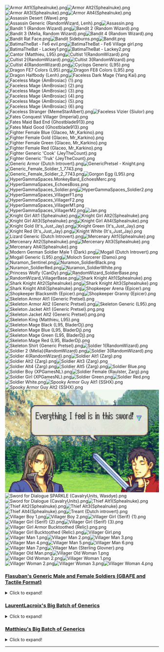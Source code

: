 ![Armor Alt1{Sphealnuke}.png](https://raw.githubusercontent.com/Klokinator/FE-Repo/main/Portrait%20Repository/Generic%20Characters%20(Villagers,%20Goons,%20and%20Loons)/Armor%20Alt1(Sphealnuke).png "Armor Alt1{Sphealnuke}.png")![Armor Alt2{Sphealnuke}.png](https://raw.githubusercontent.com/Klokinator/FE-Repo/main/Portrait%20Repository/Generic%20Characters%20(Villagers,%20Goons,%20and%20Loons)/Armor%20Alt2(Sphealnuke).png "Armor Alt2{Sphealnuke}.png")![Armor Alt3{Sphealnuke}.png](https://raw.githubusercontent.com/Klokinator/FE-Repo/main/Portrait%20Repository/Generic%20Characters%20(Villagers,%20Goons,%20and%20Loons)/Armor%20Alt3(Sphealnuke).png "Armor Alt3{Sphealnuke}.png")![Armor Alt4{Sphealnuke}.png](https://raw.githubusercontent.com/Klokinator/FE-Repo/main/Portrait%20Repository/Generic%20Characters%20(Villagers,%20Goons,%20and%20Loons)/Armor%20Alt4(Sphealnuke).png "Armor Alt4{Sphealnuke}.png")![Assassin Desert {Wave}.png](https://raw.githubusercontent.com/Klokinator/FE-Repo/main/Portrait%20Repository/Generic%20Characters%20(Villagers,%20Goons,%20and%20Loons)/Assassin%20Desert%20(Wave).png "Assassin Desert {Wave}.png")![Assassin Generic {RandomWizard, Lenh}.png](https://raw.githubusercontent.com/Klokinator/FE-Repo/main/Portrait%20Repository/Generic%20Characters%20(Villagers,%20Goons,%20and%20Loons)/Assassin%20Generic%20(RandomWizard,%20Lenh).png "Assassin Generic {RandomWizard, Lenh}.png")![Assassin.png](https://raw.githubusercontent.com/Klokinator/FE-Repo/main/Portrait%20Repository/Generic%20Characters%20(Villagers,%20Goons,%20and%20Loons)/Assassin.png "Assassin.png")![Bandit 1 {Random Wizard}.png](https://raw.githubusercontent.com/Klokinator/FE-Repo/main/Portrait%20Repository/Generic%20Characters%20(Villagers,%20Goons,%20and%20Loons)/Bandit%201%20(Random%20Wizard).png "Bandit 1 {Random Wizard}.png")![Bandit 2 {Random Wizard}.png](https://raw.githubusercontent.com/Klokinator/FE-Repo/main/Portrait%20Repository/Generic%20Characters%20(Villagers,%20Goons,%20and%20Loons)/Bandit%202%20(Random%20Wizard).png "Bandit 2 {Random Wizard}.png")![Bandit 3 {Melia, Random Wizard}.png](https://raw.githubusercontent.com/Klokinator/FE-Repo/main/Portrait%20Repository/Generic%20Characters%20(Villagers,%20Goons,%20and%20Loons)/Bandit%203%20(Melia,%20Random%20Wizard).png "Bandit 3 {Melia, Random Wizard}.png")![Bandit 4 {Random Wizard}.png](https://raw.githubusercontent.com/Klokinator/FE-Repo/main/Portrait%20Repository/Generic%20Characters%20(Villagers,%20Goons,%20and%20Loons)/Bandit%204%20(Random%20Wizard).png "Bandit 4 {Random Wizard}.png")![Bandit Rat Face.png](https://raw.githubusercontent.com/Klokinator/FE-Repo/main/Portrait%20Repository/Generic%20Characters%20(Villagers,%20Goons,%20and%20Loons)/Bandit%20Rat%20Face.png "Bandit Rat Face.png")![Bandit Sideburns.png](https://raw.githubusercontent.com/Klokinator/FE-Repo/main/Portrait%20Repository/Generic%20Characters%20(Villagers,%20Goons,%20and%20Loons)/Bandit%20Sideburns.png "Bandit Sideburns.png")![Bandit.png](https://raw.githubusercontent.com/Klokinator/FE-Repo/main/Portrait%20Repository/Generic%20Characters%20(Villagers,%20Goons,%20and%20Loons)/Bandit.png "Bandit.png")![BatimaTheBat - Fe6 evil.png](https://raw.githubusercontent.com/Klokinator/FE-Repo/main/Portrait%20Repository/Generic%20Characters%20(Villagers,%20Goons,%20and%20Loons)/BatimaTheBat%20-%20Fe6%20evil.png "BatimaTheBat - Fe6 evil.png")![BatimaTheBat - Fe6 Village girl.png](https://raw.githubusercontent.com/Klokinator/FE-Repo/main/Portrait%20Repository/Generic%20Characters%20(Villagers,%20Goons,%20and%20Loons)/BatimaTheBat%20-%20Fe6%20Village%20girl.png "BatimaTheBat - Fe6 Village girl.png")![BatimaTheBat - Lackey1.png](https://raw.githubusercontent.com/Klokinator/FE-Repo/main/Portrait%20Repository/Generic%20Characters%20(Villagers,%20Goons,%20and%20Loons)/BatimaTheBat%20-%20Lackey1.png "BatimaTheBat - Lackey1.png")![BatimaTheBat - Lackey2.png](https://raw.githubusercontent.com/Klokinator/FE-Repo/main/Portrait%20Repository/Generic%20Characters%20(Villagers,%20Goons,%20and%20Loons)/BatimaTheBat%20-%20Lackey2.png "BatimaTheBat - Lackey2.png")![Cantor {Matthieu, L95}.png](https://raw.githubusercontent.com/Klokinator/FE-Repo/main/Portrait%20Repository/Generic%20Characters%20(Villagers,%20Goons,%20and%20Loons)/Cantor%20%7BMatthieu,%20L95%7D.png "Cantor {Matthieu, L95}.png")![Cultist 1{RandomWizard}.png](https://raw.githubusercontent.com/Klokinator/FE-Repo/main/Portrait%20Repository/Generic%20Characters%20(Villagers,%20Goons,%20and%20Loons)/Cultist%201(RandomWizard).png "Cultist 1{RandomWizard}.png")![Cultist 2{RandomWizard}.png](https://raw.githubusercontent.com/Klokinator/FE-Repo/main/Portrait%20Repository/Generic%20Characters%20(Villagers,%20Goons,%20and%20Loons)/Cultist%202(RandomWizard).png "Cultist 2{RandomWizard}.png")![Cultist 3{RandomWizard}.png](https://raw.githubusercontent.com/Klokinator/FE-Repo/main/Portrait%20Repository/Generic%20Characters%20(Villagers,%20Goons,%20and%20Loons)/Cultist%203(RandomWizard).png "Cultist 3{RandomWizard}.png")![Cultist 4{RandomWizard}.png](https://raw.githubusercontent.com/Klokinator/FE-Repo/main/Portrait%20Repository/Generic%20Characters%20(Villagers,%20Goons,%20and%20Loons)/Cultist%204(RandomWizard).png "Cultist 4{RandomWizard}.png")![Cyclops Generic {L95}.png](https://raw.githubusercontent.com/Klokinator/FE-Repo/main/Portrait%20Repository/Generic%20Characters%20(Villagers,%20Goons,%20and%20Loons)/Cyclops%20Generic%20(L95).png "Cyclops Generic {L95}.png")![Dragon FE7 Colors {L95}.png](https://raw.githubusercontent.com/Klokinator/FE-Repo/main/Portrait%20Repository/Generic%20Characters%20(Villagers,%20Goons,%20and%20Loons)/Dragon%20FE7%20Colors%20(L95).png "Dragon FE7 Colors {L95}.png")![Dragon FE8 Colors {L95}.png](https://raw.githubusercontent.com/Klokinator/FE-Repo/main/Portrait%20Repository/Generic%20Characters%20(Villagers,%20Goons,%20and%20Loons)/Dragon%20FE8%20Colors%20(L95).png "Dragon FE8 Colors {L95}.png")![Dragon Halfbody {Lenh}.png](https://raw.githubusercontent.com/Klokinator/FE-Repo/main/Portrait%20Repository/Generic%20Characters%20(Villagers,%20Goons,%20and%20Loons)/Dragon%20Halfbody%20(Lenh).png "Dragon Halfbody {Lenh}.png")![Faceless Dark Mage {Yang Kai}.png](https://raw.githubusercontent.com/Klokinator/FE-Repo/main/Portrait%20Repository/Generic%20Characters%20(Villagers,%20Goons,%20and%20Loons)/Faceless%20Dark%20Mage%20(Yang%20Kai).png "Faceless Dark Mage {Yang Kai}.png")![Faceless Mage {AmBrosiac} {1}.png](https://raw.githubusercontent.com/Klokinator/FE-Repo/main/Portrait%20Repository/Generic%20Characters%20(Villagers,%20Goons,%20and%20Loons)/Faceless%20Mage%20(AmBrosiac)%20(1).png "Faceless Mage {AmBrosiac} {1}.png")![Faceless Mage {AmBrosiac} {2}.png](https://raw.githubusercontent.com/Klokinator/FE-Repo/main/Portrait%20Repository/Generic%20Characters%20(Villagers,%20Goons,%20and%20Loons)/Faceless%20Mage%20(AmBrosiac)%20(2).png "Faceless Mage {AmBrosiac} {2}.png")![Faceless Mage {AmBrosiac} {3}.png](https://raw.githubusercontent.com/Klokinator/FE-Repo/main/Portrait%20Repository/Generic%20Characters%20(Villagers,%20Goons,%20and%20Loons)/Faceless%20Mage%20(AmBrosiac)%20(3).png "Faceless Mage {AmBrosiac} {3}.png")![Faceless Mage {AmBrosiac} {4}.png](https://raw.githubusercontent.com/Klokinator/FE-Repo/main/Portrait%20Repository/Generic%20Characters%20(Villagers,%20Goons,%20and%20Loons)/Faceless%20Mage%20(AmBrosiac)%20(4).png "Faceless Mage {AmBrosiac} {4}.png")![Faceless Mage {AmBrosiac} {5}.png](https://raw.githubusercontent.com/Klokinator/FE-Repo/main/Portrait%20Repository/Generic%20Characters%20(Villagers,%20Goons,%20and%20Loons)/Faceless%20Mage%20(AmBrosiac)%20(5).png "Faceless Mage {AmBrosiac} {5}.png")![Faceless Mage {AmBrosiac} {6}.png](https://raw.githubusercontent.com/Klokinator/FE-Repo/main/Portrait%20Repository/Generic%20Characters%20(Villagers,%20Goons,%20and%20Loons)/Faceless%20Mage%20(AmBrosiac)%20(6).png "Faceless Mage {AmBrosiac} {6}.png")![Faceless Stranger {MemeStarAlbert}.png](https://raw.githubusercontent.com/Klokinator/FE-Repo/main/Portrait%20Repository/Generic%20Characters%20(Villagers,%20Goons,%20and%20Loons)/Faceless%20Stranger%20(MemeStarAlbert).png "Faceless Stranger {MemeStarAlbert}.png")![Faceless Vizier {Siulor}.png](https://raw.githubusercontent.com/Klokinator/FE-Repo/main/Portrait%20Repository/Generic%20Characters%20(Villagers,%20Goons,%20and%20Loons)/Faceless%20Vizier%20(Siulor).png "Faceless Vizier {Siulor}.png")![Fates Conquest Villager {Imperial}.png](https://raw.githubusercontent.com/Klokinator/FE-Repo/main/Portrait%20Repository/Generic%20Characters%20(Villagers,%20Goons,%20and%20Loons)/Fates%20Conquest%20Villager%20(Imperial).png "Fates Conquest Villager {Imperial}.png")![Fates Maid Bad End {Ghostblade913}.png](https://raw.githubusercontent.com/Klokinator/FE-Repo/main/Portrait%20Repository/Generic%20Characters%20(Villagers,%20Goons,%20and%20Loons)/Fates%20Maid%20Bad%20End%20%7BGhostblade913%7D.png "Fates Maid Bad End {Ghostblade913}.png")![Fates Maid Good {Ghostblade913}.png](https://raw.githubusercontent.com/Klokinator/FE-Repo/main/Portrait%20Repository/Generic%20Characters%20(Villagers,%20Goons,%20and%20Loons)/Fates%20Maid%20Good%20%7BGhostblade913%7D.png "Fates Maid Good {Ghostblade913}.png")![Fighter Female Blue {Glaceo, Mr_Karkino}.png](https://raw.githubusercontent.com/Klokinator/FE-Repo/main/Portrait%20Repository/Generic%20Characters%20(Villagers,%20Goons,%20and%20Loons)/Fighter%20Female%20Blue%20%7BGlaceo,%20Mr_Karkino%7D.png "Fighter Female Blue {Glaceo, Mr_Karkino}.png")![Fighter Female Gold {Glaceo, Mr_Karkino}.png](https://raw.githubusercontent.com/Klokinator/FE-Repo/main/Portrait%20Repository/Generic%20Characters%20(Villagers,%20Goons,%20and%20Loons)/Fighter%20Female%20Gold%20%7BGlaceo,%20Mr_Karkino%7D.png "Fighter Female Gold {Glaceo, Mr_Karkino}.png")![Fighter Female Green {Glaceo, Mr_Karkino}.png](https://raw.githubusercontent.com/Klokinator/FE-Repo/main/Portrait%20Repository/Generic%20Characters%20(Villagers,%20Goons,%20and%20Loons)/Fighter%20Female%20Green%20%7BGlaceo,%20Mr_Karkino%7D.png "Fighter Female Green {Glaceo, Mr_Karkino}.png")![Fighter Female Red {Glaceo, Mr_Karkino}.png](https://raw.githubusercontent.com/Klokinator/FE-Repo/main/Portrait%20Repository/Generic%20Characters%20(Villagers,%20Goons,%20and%20Loons)/Fighter%20Female%20Red%20%7BGlaceo,%20Mr_Karkino%7D.png "Fighter Female Red {Glaceo, Mr_Karkino}.png")![Fighter Generic 'Cook' {JeyTheCount}.png](https://raw.githubusercontent.com/Klokinator/FE-Repo/main/Portrait%20Repository/Generic%20Characters%20(Villagers,%20Goons,%20and%20Loons)/Fighter%20Generic%20'Cook'%20(JeyTheCount).png "Fighter Generic 'Cook' {JeyTheCount}.png")![Fighter Generic 'Truk' {JeyTheCount}.png](https://raw.githubusercontent.com/Klokinator/FE-Repo/main/Portrait%20Repository/Generic%20Characters%20(Villagers,%20Goons,%20and%20Loons)/Fighter%20Generic%20'Truk'%20(JeyTheCount).png "Fighter Generic 'Truk' {JeyTheCount}.png")![Generic Armor {Dutch Introvert}.png](https://raw.githubusercontent.com/Klokinator/FE-Repo/main/Portrait%20Repository/Generic%20Characters%20(Villagers,%20Goons,%20and%20Loons)/Generic%20Armor%20(Dutch%20Introvert).png "Generic Armor {Dutch Introvert}.png")![GenericPretsel - Knight.png](https://raw.githubusercontent.com/Klokinator/FE-Repo/main/Portrait%20Repository/Generic%20Characters%20(Villagers,%20Goons,%20and%20Loons)/GenericPretsel%20-%20Knight.png "GenericPretsel - Knight.png")![Generic_Female_Soldier_1_7743.png](https://raw.githubusercontent.com/Klokinator/FE-Repo/main/Portrait%20Repository/Generic%20Characters%20(Villagers,%20Goons,%20and%20Loons)/Generic_Female_Soldier_1_7743.png "Generic_Female_Soldier_1_7743.png")![Generic_Female_Soldier_2_7743.png](https://raw.githubusercontent.com/Klokinator/FE-Repo/main/Portrait%20Repository/Generic%20Characters%20(Villagers,%20Goons,%20and%20Loons)/Generic_Female_Soldier_2_7743.png "Generic_Female_Soldier_2_7743.png")![Gorgon Egg {L95}.png](https://raw.githubusercontent.com/Klokinator/FE-Repo/main/Portrait%20Repository/Generic%20Characters%20(Villagers,%20Goons,%20and%20Loons)/Gorgon%20Egg%20(L95).png "Gorgon Egg {L95}.png")![HyperGammaSpaces.MonkeyBard_EchoesMerc.png](https://raw.githubusercontent.com/Klokinator/FE-Repo/main/Portrait%20Repository/Generic%20Characters%20(Villagers,%20Goons,%20and%20Loons)/HyperGammaSpaces.MonkeyBard_EchoesMerc.png "HyperGammaSpaces.MonkeyBard_EchoesMerc.png")![HyperGammaSpaces_EchoesBoss.png](https://raw.githubusercontent.com/Klokinator/FE-Repo/main/Portrait%20Repository/Generic%20Characters%20(Villagers,%20Goons,%20and%20Loons)/HyperGammaSpaces_EchoesBoss.png "HyperGammaSpaces_EchoesBoss.png")![HyperGammaSpaces_Soldier.png](https://raw.githubusercontent.com/Klokinator/FE-Repo/main/Portrait%20Repository/Generic%20Characters%20(Villagers,%20Goons,%20and%20Loons)/HyperGammaSpaces_Soldier.png "HyperGammaSpaces_Soldier.png")![HyperGammaSpaces_Soldier2.png](https://raw.githubusercontent.com/Klokinator/FE-Repo/main/Portrait%20Repository/Generic%20Characters%20(Villagers,%20Goons,%20and%20Loons)/HyperGammaSpaces_Soldier2.png "HyperGammaSpaces_Soldier2.png")![HyperGammaSpaces_VillagerF1.png](https://raw.githubusercontent.com/Klokinator/FE-Repo/main/Portrait%20Repository/Generic%20Characters%20(Villagers,%20Goons,%20and%20Loons)/HyperGammaSpaces_VillagerF1.png "HyperGammaSpaces_VillagerF1.png")![HyperGammaSpaces_VillagerF2.png](https://raw.githubusercontent.com/Klokinator/FE-Repo/main/Portrait%20Repository/Generic%20Characters%20(Villagers,%20Goons,%20and%20Loons)/HyperGammaSpaces_VillagerF2.png "HyperGammaSpaces_VillagerF2.png")![HyperGammaSpaces_VillagerM1.png](https://raw.githubusercontent.com/Klokinator/FE-Repo/main/Portrait%20Repository/Generic%20Characters%20(Villagers,%20Goons,%20and%20Loons)/HyperGammaSpaces_VillagerM1.png "HyperGammaSpaces_VillagerM1.png")![HyperGammaSpaces_VillagerM2.png](https://raw.githubusercontent.com/Klokinator/FE-Repo/main/Portrait%20Repository/Generic%20Characters%20(Villagers,%20Goons,%20and%20Loons)/HyperGammaSpaces_VillagerM2.png "HyperGammaSpaces_VillagerM2.png")![Jan.png](https://raw.githubusercontent.com/Klokinator/FE-Repo/main/Portrait%20Repository/Generic%20Characters%20(Villagers,%20Goons,%20and%20Loons)/Jan.png "Jan.png")![Knight Girl Alt1 {Sphealnuke}.png](https://raw.githubusercontent.com/Klokinator/FE-Repo/main/Portrait%20Repository/Generic%20Characters%20(Villagers,%20Goons,%20and%20Loons)/Knight%20Girl%20Alt1%20(Sphealnuke).png "Knight Girl Alt1 {Sphealnuke}.png")![Knight Girl Alt2{Sphealnuke}.png](https://raw.githubusercontent.com/Klokinator/FE-Repo/main/Portrait%20Repository/Generic%20Characters%20(Villagers,%20Goons,%20and%20Loons)/Knight%20Girl%20Alt2(Sphealnuke).png "Knight Girl Alt2{Sphealnuke}.png")![Knight Girl Alt3{Sphealnuke}.png](https://raw.githubusercontent.com/Klokinator/FE-Repo/main/Portrait%20Repository/Generic%20Characters%20(Villagers,%20Goons,%20and%20Loons)/Knight%20Girl%20Alt3(Sphealnuke).png "Knight Girl Alt3{Sphealnuke}.png")![Knight Girl Alt4{Sphealnuke}.png](https://raw.githubusercontent.com/Klokinator/FE-Repo/main/Portrait%20Repository/Generic%20Characters%20(Villagers,%20Goons,%20and%20Loons)/Knight%20Girl%20Alt4(Sphealnuke).png "Knight Girl Alt4{Sphealnuke}.png")![Knight Gold {It's_Just_Jay}.png](https://raw.githubusercontent.com/Klokinator/FE-Repo/main/Portrait%20Repository/Generic%20Characters%20(Villagers,%20Goons,%20and%20Loons)/Knight%20Gold%20(It's_Just_Jay).png "Knight Gold {It's_Just_Jay}.png")![Knight Green {It's_Just_Jay}.png](https://raw.githubusercontent.com/Klokinator/FE-Repo/main/Portrait%20Repository/Generic%20Characters%20(Villagers,%20Goons,%20and%20Loons)/Knight%20Green%20(It's_Just_Jay).png "Knight Green {It's_Just_Jay}.png")![Knight Red {It's_Just_Jay}.png](https://raw.githubusercontent.com/Klokinator/FE-Repo/main/Portrait%20Repository/Generic%20Characters%20(Villagers,%20Goons,%20and%20Loons)/Knight%20Red%20(It's_Just_Jay).png "Knight Red {It's_Just_Jay}.png")![Knight White {It's_Just_Jay}.png](https://raw.githubusercontent.com/Klokinator/FE-Repo/main/Portrait%20Repository/Generic%20Characters%20(Villagers,%20Goons,%20and%20Loons)/Knight%20White%20(It's_Just_Jay).png "Knight White {It's_Just_Jay}.png")![Lizard Generic {Dutch Introvert}.png](https://raw.githubusercontent.com/Klokinator/FE-Repo/main/Portrait%20Repository/Generic%20Characters%20(Villagers,%20Goons,%20and%20Loons)/Lizard%20Generic%20%7BDutch%20Introvert%7D.png "Lizard Generic {Dutch Introvert}.png")![Mercenary Alt1{Sphealnuke}.png](https://raw.githubusercontent.com/Klokinator/FE-Repo/main/Portrait%20Repository/Generic%20Characters%20(Villagers,%20Goons,%20and%20Loons)/Mercenary%20Alt1(Sphealnuke).png "Mercenary Alt1{Sphealnuke}.png")![Mercenary Alt2{Sphealnuke}.png](https://raw.githubusercontent.com/Klokinator/FE-Repo/main/Portrait%20Repository/Generic%20Characters%20(Villagers,%20Goons,%20and%20Loons)/Mercenary%20Alt2(Sphealnuke).png "Mercenary Alt2{Sphealnuke}.png")![Mercenary Alt3{Sphealnuke}.png](https://raw.githubusercontent.com/Klokinator/FE-Repo/main/Portrait%20Repository/Generic%20Characters%20(Villagers,%20Goons,%20and%20Loons)/Mercenary%20Alt3(Sphealnuke).png "Mercenary Alt3{Sphealnuke}.png")![Mercenary Alt4{Sphealnuke}.png](https://raw.githubusercontent.com/Klokinator/FE-Repo/main/Portrait%20Repository/Generic%20Characters%20(Villagers,%20Goons,%20and%20Loons)/Mercenary%20Alt4(Sphealnuke).png "Mercenary Alt4{Sphealnuke}.png")![Modern German Soldier Male 1 {Dark}.png](https://raw.githubusercontent.com/Klokinator/FE-Repo/main/Portrait%20Repository/Generic%20Characters%20(Villagers,%20Goons,%20and%20Loons)/Modern%20German%20Soldier%20Male%201%20%7BDark%7D.png "Modern German Soldier Male 1 {Dark}.png")![Mogall {Dutch Introvert}.png](https://raw.githubusercontent.com/Klokinator/FE-Repo/main/Portrait%20Repository/Generic%20Characters%20(Villagers,%20Goons,%20and%20Loons)/Mogall%20(Dutch%20Introvert).png "Mogall {Dutch Introvert}.png")![Mogall Generic {L95}.png](https://raw.githubusercontent.com/Klokinator/FE-Repo/main/Portrait%20Repository/Generic%20Characters%20(Villagers,%20Goons,%20and%20Loons)/Mogall%20Generic%20(L95).png "Mogall Generic {L95}.png")![Moloch Sorcerer {Damo}.png](https://raw.githubusercontent.com/Klokinator/FE-Repo/main/Portrait%20Repository/Generic%20Characters%20(Villagers,%20Goons,%20and%20Loons)/Moloch%20Sorcerer%20(Damo).png "Moloch Sorcerer {Damo}.png")![Nuramon_Sentinel.png](https://raw.githubusercontent.com/Klokinator/FE-Repo/main/Portrait%20Repository/Generic%20Characters%20(Villagers,%20Goons,%20and%20Loons)/Nuramon_Sentinel.png "Nuramon_Sentinel.png")![Nuramon_SoldierBlack.png](https://raw.githubusercontent.com/Klokinator/FE-Repo/main/Portrait%20Repository/Generic%20Characters%20(Villagers,%20Goons,%20and%20Loons)/Nuramon_SoldierBlack.png "Nuramon_SoldierBlack.png")![Nuramon_SoldierRed.png](https://raw.githubusercontent.com/Klokinator/FE-Repo/main/Portrait%20Repository/Generic%20Characters%20(Villagers,%20Goons,%20and%20Loons)/Nuramon_SoldierRed.png "Nuramon_SoldierRed.png")![Nuramon_SoldierWhite.png](https://raw.githubusercontent.com/Klokinator/FE-Repo/main/Portrait%20Repository/Generic%20Characters%20(Villagers,%20Goons,%20and%20Loons)/Nuramon_SoldierWhite.png "Nuramon_SoldierWhite.png")![Princess Wolfy {CanDy}.png](https://raw.githubusercontent.com/Klokinator/FE-Repo/main/Portrait%20Repository/Generic%20Characters%20(Villagers,%20Goons,%20and%20Loons)/Princess%20Wolfy%20(CanDy).png "Princess Wolfy {CanDy}.png")![RandomWizard_SoldierBase.png](https://raw.githubusercontent.com/Klokinator/FE-Repo/main/Portrait%20Repository/Generic%20Characters%20(Villagers,%20Goons,%20and%20Loons)/RandomWizard_SoldierBase.png "RandomWizard_SoldierBase.png")![RandomWizard_VillagerBase.png](https://raw.githubusercontent.com/Klokinator/FE-Repo/main/Portrait%20Repository/Generic%20Characters%20(Villagers,%20Goons,%20and%20Loons)/RandomWizard_VillagerBase.png "RandomWizard_VillagerBase.png")![Shark Knight Alt1{Sphealnuke}.png](https://raw.githubusercontent.com/Klokinator/FE-Repo/main/Portrait%20Repository/Generic%20Characters%20(Villagers,%20Goons,%20and%20Loons)/Shark%20Knight%20Alt1(Sphealnuke).png "Shark Knight Alt1{Sphealnuke}.png")![Shark Knight Alt2{Sphealnuke}.png](https://raw.githubusercontent.com/Klokinator/FE-Repo/main/Portrait%20Repository/Generic%20Characters%20(Villagers,%20Goons,%20and%20Loons)/Shark%20Knight%20Alt2(Sphealnuke).png "Shark Knight Alt2{Sphealnuke}.png")![Shark Knight Alt3{Sphealnuke}.png](https://raw.githubusercontent.com/Klokinator/FE-Repo/main/Portrait%20Repository/Generic%20Characters%20(Villagers,%20Goons,%20and%20Loons)/Shark%20Knight%20Alt3(Sphealnuke).png "Shark Knight Alt3{Sphealnuke}.png")![Shark Knight Alt4{Sphealnuke}.png](https://raw.githubusercontent.com/Klokinator/FE-Repo/main/Portrait%20Repository/Generic%20Characters%20(Villagers,%20Goons,%20and%20Loons)/Shark%20Knight%20Alt4(Sphealnuke).png "Shark Knight Alt4{Sphealnuke}.png")![Shopkeeper Arena {Epicer}.png](https://raw.githubusercontent.com/Klokinator/FE-Repo/main/Portrait%20Repository/Generic%20Characters%20(Villagers,%20Goons,%20and%20Loons)/Shopkeeper%20Arena%20%7BEpicer%7D.png "Shopkeeper Arena {Epicer}.png")![Shopkeeper Blacksmith {Epicer}.png](https://raw.githubusercontent.com/Klokinator/FE-Repo/main/Portrait%20Repository/Generic%20Characters%20(Villagers,%20Goons,%20and%20Loons)/Shopkeeper%20Blacksmith%20%7BEpicer%7D.png "Shopkeeper Blacksmith {Epicer}.png")![Shopkeeper Granny {Epicer}.png](https://raw.githubusercontent.com/Klokinator/FE-Repo/main/Portrait%20Repository/Generic%20Characters%20(Villagers,%20Goons,%20and%20Loons)/Shopkeeper%20Granny%20%7BEpicer%7D.png "Shopkeeper Granny {Epicer}.png")![Skeleton Armor Alt1 {Generic Pretsel}.png](https://raw.githubusercontent.com/Klokinator/FE-Repo/main/Portrait%20Repository/Generic%20Characters%20(Villagers,%20Goons,%20and%20Loons)/Skeleton%20Armor%20Alt1%20(Generic%20Pretsel).png "Skeleton Armor Alt1 {Generic Pretsel}.png")![Skeleton Armor Alt2 {Generic Pretsel}.png](https://raw.githubusercontent.com/Klokinator/FE-Repo/main/Portrait%20Repository/Generic%20Characters%20(Villagers,%20Goons,%20and%20Loons)/Skeleton%20Armor%20Alt2%20(Generic%20Pretsel).png "Skeleton Armor Alt2 {Generic Pretsel}.png")![Skeleton Generic {L95}.png](https://raw.githubusercontent.com/Klokinator/FE-Repo/main/Portrait%20Repository/Generic%20Characters%20(Villagers,%20Goons,%20and%20Loons)/Skeleton%20Generic%20(L95).png "Skeleton Generic {L95}.png")![Skeleton Jacket Alt1 {Generic Pretsel}.png.png](https://raw.githubusercontent.com/Klokinator/FE-Repo/main/Portrait%20Repository/Generic%20Characters%20(Villagers,%20Goons,%20and%20Loons)/Skeleton%20Jacket%20Alt1%20(Generic%20Pretsel).png.png "Skeleton Jacket Alt1 {Generic Pretsel}.png.png")![Skeleton Jacket Alt2 {Generic Pretsel}.png.png](https://raw.githubusercontent.com/Klokinator/FE-Repo/main/Portrait%20Repository/Generic%20Characters%20(Villagers,%20Goons,%20and%20Loons)/Skeleton%20Jacket%20Alt2%20(Generic%20Pretsel).png.png "Skeleton Jacket Alt2 {Generic Pretsel}.png.png")![Skeleton King {Matthieu, L95}.png](https://raw.githubusercontent.com/Klokinator/FE-Repo/main/Portrait%20Repository/Generic%20Characters%20(Villagers,%20Goons,%20and%20Loons)/Skeleton%20King%20%7BMatthieu,%20L95%7D.png "Skeleton King {Matthieu, L95}.png")![Skeleton Mage Black {L95, BladerDj}.png](https://raw.githubusercontent.com/Klokinator/FE-Repo/main/Portrait%20Repository/Generic%20Characters%20(Villagers,%20Goons,%20and%20Loons)/Skeleton%20Mage%20Black%20(L95,%20BladerDj).png "Skeleton Mage Black {L95, BladerDj}.png")![Skeleton Mage Blue {L95, BladerDj}.png](https://raw.githubusercontent.com/Klokinator/FE-Repo/main/Portrait%20Repository/Generic%20Characters%20(Villagers,%20Goons,%20and%20Loons)/Skeleton%20Mage%20Blue%20(L95,%20BladerDj).png "Skeleton Mage Blue {L95, BladerDj}.png")![Skeleton Mage Green {L95, BladerDj}.png](https://raw.githubusercontent.com/Klokinator/FE-Repo/main/Portrait%20Repository/Generic%20Characters%20(Villagers,%20Goons,%20and%20Loons)/Skeleton%20Mage%20Green%20(L95,%20BladerDj).png "Skeleton Mage Green {L95, BladerDj}.png")![Skeleton Mage Red {L95, BladerDj}.png](https://raw.githubusercontent.com/Klokinator/FE-Repo/main/Portrait%20Repository/Generic%20Characters%20(Villagers,%20Goons,%20and%20Loons)/Skeleton%20Mage%20Red%20(L95,%20BladerDj).png "Skeleton Mage Red {L95, BladerDj}.png")![Skeleton Shirt {Generic Pretsel}.png](https://raw.githubusercontent.com/Klokinator/FE-Repo/main/Portrait%20Repository/Generic%20Characters%20(Villagers,%20Goons,%20and%20Loons)/Skeleton%20Shirt%20(Generic%20Pretsel).png "Skeleton Shirt {Generic Pretsel}.png")![Soldier 1{RandomWizard}.png](https://raw.githubusercontent.com/Klokinator/FE-Repo/main/Portrait%20Repository/Generic%20Characters%20(Villagers,%20Goons,%20and%20Loons)/Soldier%201(RandomWizard).png "Soldier 1{RandomWizard}.png")![Soldier 2 {Melia}{RandomWizard}.png](https://raw.githubusercontent.com/Klokinator/FE-Repo/main/Portrait%20Repository/Generic%20Characters%20(Villagers,%20Goons,%20and%20Loons)/Soldier%202%20(Melia)(RandomWizard).png "Soldier 2 {Melia}{RandomWizard}.png")![Soldier 3{RandomWizard}.png](https://raw.githubusercontent.com/Klokinator/FE-Repo/main/Portrait%20Repository/Generic%20Characters%20(Villagers,%20Goons,%20and%20Loons)/Soldier%203(RandomWizard).png "Soldier 3{RandomWizard}.png")![Soldier 4{RandomWizard}.png](https://raw.githubusercontent.com/Klokinator/FE-Repo/main/Portrait%20Repository/Generic%20Characters%20(Villagers,%20Goons,%20and%20Loons)/Soldier%204(RandomWizard).png "Soldier 4{RandomWizard}.png")![Soldier Alt1 {Zarg}.png](https://raw.githubusercontent.com/Klokinator/FE-Repo/main/Portrait%20Repository/Generic%20Characters%20(Villagers,%20Goons,%20and%20Loons)/Soldier%20Alt1%20(Zarg).png "Soldier Alt1 {Zarg}.png")![Soldier Alt2 {Zarg}.png](https://raw.githubusercontent.com/Klokinator/FE-Repo/main/Portrait%20Repository/Generic%20Characters%20(Villagers,%20Goons,%20and%20Loons)/Soldier%20Alt2%20(Zarg).png "Soldier Alt2 {Zarg}.png")![Soldier Alt3 {Zarg}.png](https://raw.githubusercontent.com/Klokinator/FE-Repo/main/Portrait%20Repository/Generic%20Characters%20(Villagers,%20Goons,%20and%20Loons)/Soldier%20Alt3%20(Zarg).png "Soldier Alt3 {Zarg}.png")![Soldier Alt4 {Zarg}.png](https://raw.githubusercontent.com/Klokinator/FE-Repo/main/Portrait%20Repository/Generic%20Characters%20(Villagers,%20Goons,%20and%20Loons)/Soldier%20Alt4%20(Zarg).png "Soldier Alt4 {Zarg}.png")![Soldier Alt5 {Zarg}.png](https://raw.githubusercontent.com/Klokinator/FE-Repo/main/Portrait%20Repository/Generic%20Characters%20(Villagers,%20Goons,%20and%20Loons)/Soldier%20Alt5%20(Zarg).png "Soldier Alt5 {Zarg}.png")![Soldier Blue.png](https://raw.githubusercontent.com/Klokinator/FE-Repo/main/Portrait%20Repository/Generic%20Characters%20(Villagers,%20Goons,%20and%20Loons)/Soldier%20Blue.png "Soldier Blue.png")![Soldier Boy {XPGamesNL}.png](https://raw.githubusercontent.com/Klokinator/FE-Repo/main/Portrait%20Repository/Generic%20Characters%20(Villagers,%20Goons,%20and%20Loons)/Soldier%20Boy%20%7BXPGamesNL%7D.png "Soldier Boy {XPGamesNL}.png")![Soldier Female {Raulster, Zarg}.png](https://raw.githubusercontent.com/Klokinator/FE-Repo/main/Portrait%20Repository/Generic%20Characters%20(Villagers,%20Goons,%20and%20Loons)/Soldier%20Female%20(Raulster,%20Zarg).png "Soldier Female {Raulster, Zarg}.png")![Soldier Girl {XPGamesNL}.png](https://raw.githubusercontent.com/Klokinator/FE-Repo/main/Portrait%20Repository/Generic%20Characters%20(Villagers,%20Goons,%20and%20Loons)/Soldier%20Girl%20%7BXPGamesNL%7D.png "Soldier Girl {XPGamesNL}.png")![Soldier Green.png](https://raw.githubusercontent.com/Klokinator/FE-Repo/main/Portrait%20Repository/Generic%20Characters%20(Villagers,%20Goons,%20and%20Loons)/Soldier%20Green.png "Soldier Green.png")![Soldier Red.png](https://raw.githubusercontent.com/Klokinator/FE-Repo/main/Portrait%20Repository/Generic%20Characters%20(Villagers,%20Goons,%20and%20Loons)/Soldier%20Red.png "Soldier Red.png")![Soldier White.png](https://raw.githubusercontent.com/Klokinator/FE-Repo/main/Portrait%20Repository/Generic%20Characters%20(Villagers,%20Goons,%20and%20Loons)/Soldier%20White.png "Soldier White.png")![Spooky Armor Guy Alt1 {SSHX}.png](https://raw.githubusercontent.com/Klokinator/FE-Repo/main/Portrait%20Repository/Generic%20Characters%20(Villagers,%20Goons,%20and%20Loons)/Spooky%20Armor%20Guy%20Alt1%20(SSHX).png "Spooky Armor Guy Alt1 {SSHX}.png")![Spooky Armor Guy Alt2 {SSHX}.png](https://raw.githubusercontent.com/Klokinator/FE-Repo/main/Portrait%20Repository/Generic%20Characters%20(Villagers,%20Goons,%20and%20Loons)/Spooky%20Armor%20Guy%20Alt2%20(SSHX).png "Spooky Armor Guy Alt2 {SSHX}.png")![Sword for Dialogue Example {CavalryUnits}.png](https://raw.githubusercontent.com/Klokinator/FE-Repo/main/Portrait%20Repository/Generic%20Characters%20(Villagers,%20Goons,%20and%20Loons)/Sword%20for%20Dialogue%20Example%20%7BCavalryUnits%7D.png "Sword for Dialogue Example {CavalryUnits}.png")![Sword for Dialogue SPARKLE {CavalryUnits, Wasdye}.png](https://raw.githubusercontent.com/Klokinator/FE-Repo/main/Portrait%20Repository/Generic%20Characters%20(Villagers,%20Goons,%20and%20Loons)/Sword%20for%20Dialogue%20SPARKLE%20%7BCavalryUnits,%20Wasdye%7D.png "Sword for Dialogue SPARKLE {CavalryUnits, Wasdye}.png")![Sword for Dialogue {CavalryUnits}.png](https://raw.githubusercontent.com/Klokinator/FE-Repo/main/Portrait%20Repository/Generic%20Characters%20(Villagers,%20Goons,%20and%20Loons)/Sword%20for%20Dialogue%20%7BCavalryUnits%7D.png "Sword for Dialogue {CavalryUnits}.png")![Thief Alt1{Sphealnuke}.png](https://raw.githubusercontent.com/Klokinator/FE-Repo/main/Portrait%20Repository/Generic%20Characters%20(Villagers,%20Goons,%20and%20Loons)/Thief%20Alt1(Sphealnuke).png "Thief Alt1{Sphealnuke}.png")![Thief Alt2{Sphealnuke}.png](https://raw.githubusercontent.com/Klokinator/FE-Repo/main/Portrait%20Repository/Generic%20Characters%20(Villagers,%20Goons,%20and%20Loons)/Thief%20Alt2(Sphealnuke).png "Thief Alt2{Sphealnuke}.png")![Thief Alt3{Sphealnuke}.png](https://raw.githubusercontent.com/Klokinator/FE-Repo/main/Portrait%20Repository/Generic%20Characters%20(Villagers,%20Goons,%20and%20Loons)/Thief%20Alt3(Sphealnuke).png "Thief Alt3{Sphealnuke}.png")![Thief Alt4{Sphealnuke}.png](https://raw.githubusercontent.com/Klokinator/FE-Repo/main/Portrait%20Repository/Generic%20Characters%20(Villagers,%20Goons,%20and%20Loons)/Thief%20Alt4(Sphealnuke).png "Thief Alt4{Sphealnuke}.png")![Treant {Dutch introvert}.png](https://raw.githubusercontent.com/Klokinator/FE-Repo/main/Portrait%20Repository/Generic%20Characters%20(Villagers,%20Goons,%20and%20Loons)/Treant%20(Dutch%20introvert).png "Treant {Dutch introvert}.png")![Villager Boy 1.png](https://raw.githubusercontent.com/Klokinator/FE-Repo/main/Portrait%20Repository/Generic%20Characters%20(Villagers,%20Goons,%20and%20Loons)/Villager%20Boy%201.png "Villager Boy 1.png")![Villager Boy 2.png](https://raw.githubusercontent.com/Klokinator/FE-Repo/main/Portrait%20Repository/Generic%20Characters%20(Villagers,%20Goons,%20and%20Loons)/Villager%20Boy%202.png "Villager Boy 2.png")![Villager Girl {Serif} {1}.png](https://raw.githubusercontent.com/Klokinator/FE-Repo/main/Portrait%20Repository/Generic%20Characters%20(Villagers,%20Goons,%20and%20Loons)/Villager%20Girl%20(Serif)%20(1).png "Villager Girl {Serif} {1}.png")![Villager Girl {Serif} {2}.png](https://raw.githubusercontent.com/Klokinator/FE-Repo/main/Portrait%20Repository/Generic%20Characters%20(Villagers,%20Goons,%20and%20Loons)/Villager%20Girl%20(Serif)%20(2).png "Villager Girl {Serif} {2}.png")![Villager Girl {Serif} {3}.png](https://raw.githubusercontent.com/Klokinator/FE-Repo/main/Portrait%20Repository/Generic%20Characters%20(Villagers,%20Goons,%20and%20Loons)/Villager%20Girl%20(Serif)%20(3).png "Villager Girl {Serif} {3}.png")![Villager Girl Armor Bucktoothed {Relic}.png.png](https://raw.githubusercontent.com/Klokinator/FE-Repo/main/Portrait%20Repository/Generic%20Characters%20(Villagers,%20Goons,%20and%20Loons)/Villager%20Girl%20Armor%20Bucktoothed%20(Relic).png.png "Villager Girl Armor Bucktoothed {Relic}.png.png")![Villager Girl Bucktoothed {Relic}.png](https://raw.githubusercontent.com/Klokinator/FE-Repo/main/Portrait%20Repository/Generic%20Characters%20(Villagers,%20Goons,%20and%20Loons)/Villager%20Girl%20Bucktoothed%20(Relic).png "Villager Girl Bucktoothed {Relic}.png")![Villager Girl.png](https://raw.githubusercontent.com/Klokinator/FE-Repo/main/Portrait%20Repository/Generic%20Characters%20(Villagers,%20Goons,%20and%20Loons)/Villager%20Girl.png "Villager Girl.png")![Villager Man 1.png](https://raw.githubusercontent.com/Klokinator/FE-Repo/main/Portrait%20Repository/Generic%20Characters%20(Villagers,%20Goons,%20and%20Loons)/Villager%20Man%201.png "Villager Man 1.png")![Villager Man 2.png](https://raw.githubusercontent.com/Klokinator/FE-Repo/main/Portrait%20Repository/Generic%20Characters%20(Villagers,%20Goons,%20and%20Loons)/Villager%20Man%202.png "Villager Man 2.png")![Villager Man 3.png](https://raw.githubusercontent.com/Klokinator/FE-Repo/main/Portrait%20Repository/Generic%20Characters%20(Villagers,%20Goons,%20and%20Loons)/Villager%20Man%203.png "Villager Man 3.png")![Villager Man 4.png](https://raw.githubusercontent.com/Klokinator/FE-Repo/main/Portrait%20Repository/Generic%20Characters%20(Villagers,%20Goons,%20and%20Loons)/Villager%20Man%204.png "Villager Man 4.png")![Villager Man 5.png](https://raw.githubusercontent.com/Klokinator/FE-Repo/main/Portrait%20Repository/Generic%20Characters%20(Villagers,%20Goons,%20and%20Loons)/Villager%20Man%205.png "Villager Man 5.png")![Villager Man 6.png](https://raw.githubusercontent.com/Klokinator/FE-Repo/main/Portrait%20Repository/Generic%20Characters%20(Villagers,%20Goons,%20and%20Loons)/Villager%20Man%206.png "Villager Man 6.png")![Villager Man 7.png](https://raw.githubusercontent.com/Klokinator/FE-Repo/main/Portrait%20Repository/Generic%20Characters%20(Villagers,%20Goons,%20and%20Loons)/Villager%20Man%207.png "Villager Man 7.png")![Villager Man {Sterling Glovner}.png](https://raw.githubusercontent.com/Klokinator/FE-Repo/main/Portrait%20Repository/Generic%20Characters%20(Villagers,%20Goons,%20and%20Loons)/Villager%20Man%20%7BSterling%20Glovner%7D.png "Villager Man {Sterling Glovner}.png")![Villager Old Man.png](https://raw.githubusercontent.com/Klokinator/FE-Repo/main/Portrait%20Repository/Generic%20Characters%20(Villagers,%20Goons,%20and%20Loons)/Villager%20Old%20Man.png "Villager Old Man.png")![Villager Old Woman 1.png](https://raw.githubusercontent.com/Klokinator/FE-Repo/main/Portrait%20Repository/Generic%20Characters%20(Villagers,%20Goons,%20and%20Loons)/Villager%20Old%20Woman%201.png "Villager Old Woman 1.png")![Villager Old Woman 2.png](https://raw.githubusercontent.com/Klokinator/FE-Repo/main/Portrait%20Repository/Generic%20Characters%20(Villagers,%20Goons,%20and%20Loons)/Villager%20Old%20Woman%202.png "Villager Old Woman 2.png")![Villager Woman 1.png](https://raw.githubusercontent.com/Klokinator/FE-Repo/main/Portrait%20Repository/Generic%20Characters%20(Villagers,%20Goons,%20and%20Loons)/Villager%20Woman%201.png "Villager Woman 1.png")![Villager Woman 2.png](https://raw.githubusercontent.com/Klokinator/FE-Repo/main/Portrait%20Repository/Generic%20Characters%20(Villagers,%20Goons,%20and%20Loons)/Villager%20Woman%202.png "Villager Woman 2.png")![Villager Woman 3.png](https://raw.githubusercontent.com/Klokinator/FE-Repo/main/Portrait%20Repository/Generic%20Characters%20(Villagers,%20Goons,%20and%20Loons)/Villager%20Woman%203.png "Villager Woman 3.png")![Villager Woman 4.png](https://raw.githubusercontent.com/Klokinator/FE-Repo/main/Portrait%20Repository/Generic%20Characters%20(Villagers,%20Goons,%20and%20Loons)/Villager%20Woman%204.png "Villager Woman 4.png")

### [Flasuban's Generic Male and Female Soldiers (GBAFE and Tactile Format)](Flasuban's%20Generic%20Male%20and%20Female%20Soldiers%20(GBAFE%20and%20Tactile%20Format))

<details><summary>Click to expand!</summary>

![mugblitz1.png](https://raw.githubusercontent.com/Klokinator/FE-Repo/main/Portrait%20Repository/Generic%20Characters%20(Villagers,%20Goons,%20and%20Loons)/Flasuban's%20Generic%20Male%20and%20Female%20Soldiers%20(GBAFE%20and%20Tactile%20Format)/mugblitz1.png "mugblitz1.png")![mugblitz1fexna2.png](https://raw.githubusercontent.com/Klokinator/FE-Repo/main/Portrait%20Repository/Generic%20Characters%20(Villagers,%20Goons,%20and%20Loons)/Flasuban's%20Generic%20Male%20and%20Female%20Soldiers%20(GBAFE%20and%20Tactile%20Format)/mugblitz1fexna2.png "mugblitz1fexna2.png")![mugblitz1gba.png](https://raw.githubusercontent.com/Klokinator/FE-Repo/main/Portrait%20Repository/Generic%20Characters%20(Villagers,%20Goons,%20and%20Loons)/Flasuban's%20Generic%20Male%20and%20Female%20Soldiers%20(GBAFE%20and%20Tactile%20Format)/mugblitz1gba.png "mugblitz1gba.png")![mugblitz1gba2.png](https://raw.githubusercontent.com/Klokinator/FE-Repo/main/Portrait%20Repository/Generic%20Characters%20(Villagers,%20Goons,%20and%20Loons)/Flasuban's%20Generic%20Male%20and%20Female%20Soldiers%20(GBAFE%20and%20Tactile%20Format)/mugblitz1gba2.png "mugblitz1gba2.png")![mugblitz2.png](https://raw.githubusercontent.com/Klokinator/FE-Repo/main/Portrait%20Repository/Generic%20Characters%20(Villagers,%20Goons,%20and%20Loons)/Flasuban's%20Generic%20Male%20and%20Female%20Soldiers%20(GBAFE%20and%20Tactile%20Format)/mugblitz2.png "mugblitz2.png")![mugblitz2fexna.png](https://raw.githubusercontent.com/Klokinator/FE-Repo/main/Portrait%20Repository/Generic%20Characters%20(Villagers,%20Goons,%20and%20Loons)/Flasuban's%20Generic%20Male%20and%20Female%20Soldiers%20(GBAFE%20and%20Tactile%20Format)/mugblitz2fexna.png "mugblitz2fexna.png")![mugblitz2fexna2.png](https://raw.githubusercontent.com/Klokinator/FE-Repo/main/Portrait%20Repository/Generic%20Characters%20(Villagers,%20Goons,%20and%20Loons)/Flasuban's%20Generic%20Male%20and%20Female%20Soldiers%20(GBAFE%20and%20Tactile%20Format)/mugblitz2fexna2.png "mugblitz2fexna2.png")![mugblitz2gba.png](https://raw.githubusercontent.com/Klokinator/FE-Repo/main/Portrait%20Repository/Generic%20Characters%20(Villagers,%20Goons,%20and%20Loons)/Flasuban's%20Generic%20Male%20and%20Female%20Soldiers%20(GBAFE%20and%20Tactile%20Format)/mugblitz2gba.png "mugblitz2gba.png")![mugblitz2gba2.png](https://raw.githubusercontent.com/Klokinator/FE-Repo/main/Portrait%20Repository/Generic%20Characters%20(Villagers,%20Goons,%20and%20Loons)/Flasuban's%20Generic%20Male%20and%20Female%20Soldiers%20(GBAFE%20and%20Tactile%20Format)/mugblitz2gba2.png "mugblitz2gba2.png")![mugblitz3.png](https://raw.githubusercontent.com/Klokinator/FE-Repo/main/Portrait%20Repository/Generic%20Characters%20(Villagers,%20Goons,%20and%20Loons)/Flasuban's%20Generic%20Male%20and%20Female%20Soldiers%20(GBAFE%20and%20Tactile%20Format)/mugblitz3.png "mugblitz3.png")![mugblitz3fexna.png](https://raw.githubusercontent.com/Klokinator/FE-Repo/main/Portrait%20Repository/Generic%20Characters%20(Villagers,%20Goons,%20and%20Loons)/Flasuban's%20Generic%20Male%20and%20Female%20Soldiers%20(GBAFE%20and%20Tactile%20Format)/mugblitz3fexna.png "mugblitz3fexna.png")![mugblitz3fexna2.png](https://raw.githubusercontent.com/Klokinator/FE-Repo/main/Portrait%20Repository/Generic%20Characters%20(Villagers,%20Goons,%20and%20Loons)/Flasuban's%20Generic%20Male%20and%20Female%20Soldiers%20(GBAFE%20and%20Tactile%20Format)/mugblitz3fexna2.png "mugblitz3fexna2.png")![mugblitz3gba.png](https://raw.githubusercontent.com/Klokinator/FE-Repo/main/Portrait%20Repository/Generic%20Characters%20(Villagers,%20Goons,%20and%20Loons)/Flasuban's%20Generic%20Male%20and%20Female%20Soldiers%20(GBAFE%20and%20Tactile%20Format)/mugblitz3gba.png "mugblitz3gba.png")![mugblitz3gba2.png](https://raw.githubusercontent.com/Klokinator/FE-Repo/main/Portrait%20Repository/Generic%20Characters%20(Villagers,%20Goons,%20and%20Loons)/Flasuban's%20Generic%20Male%20and%20Female%20Soldiers%20(GBAFE%20and%20Tactile%20Format)/mugblitz3gba2.png "mugblitz3gba2.png")![mugblitz4.png](https://raw.githubusercontent.com/Klokinator/FE-Repo/main/Portrait%20Repository/Generic%20Characters%20(Villagers,%20Goons,%20and%20Loons)/Flasuban's%20Generic%20Male%20and%20Female%20Soldiers%20(GBAFE%20and%20Tactile%20Format)/mugblitz4.png "mugblitz4.png")![mugblitz4fexna.png](https://raw.githubusercontent.com/Klokinator/FE-Repo/main/Portrait%20Repository/Generic%20Characters%20(Villagers,%20Goons,%20and%20Loons)/Flasuban's%20Generic%20Male%20and%20Female%20Soldiers%20(GBAFE%20and%20Tactile%20Format)/mugblitz4fexna.png "mugblitz4fexna.png")![mugblitz4fexna2.png](https://raw.githubusercontent.com/Klokinator/FE-Repo/main/Portrait%20Repository/Generic%20Characters%20(Villagers,%20Goons,%20and%20Loons)/Flasuban's%20Generic%20Male%20and%20Female%20Soldiers%20(GBAFE%20and%20Tactile%20Format)/mugblitz4fexna2.png "mugblitz4fexna2.png")![mugblitz4gba.png](https://raw.githubusercontent.com/Klokinator/FE-Repo/main/Portrait%20Repository/Generic%20Characters%20(Villagers,%20Goons,%20and%20Loons)/Flasuban's%20Generic%20Male%20and%20Female%20Soldiers%20(GBAFE%20and%20Tactile%20Format)/mugblitz4gba.png "mugblitz4gba.png")![mugblitz4gba2.png](https://raw.githubusercontent.com/Klokinator/FE-Repo/main/Portrait%20Repository/Generic%20Characters%20(Villagers,%20Goons,%20and%20Loons)/Flasuban's%20Generic%20Male%20and%20Female%20Soldiers%20(GBAFE%20and%20Tactile%20Format)/mugblitz4gba2.png "mugblitz4gba2.png")



----



</details>

### [LaurentLacroix's Big Batch of Generics](LaurentLacroix's%20Big%20Batch%20of%20Generics)

<details><summary>Click to expand!</summary>

![1.png](https://raw.githubusercontent.com/Klokinator/FE-Repo/main/Portrait%20Repository/Generic%20Characters%20(Villagers,%20Goons,%20and%20Loons)/LaurentLacroix's%20Big%20Batch%20of%20Generics/1.png "1.png")![10.png](https://raw.githubusercontent.com/Klokinator/FE-Repo/main/Portrait%20Repository/Generic%20Characters%20(Villagers,%20Goons,%20and%20Loons)/LaurentLacroix's%20Big%20Batch%20of%20Generics/10.png "10.png")![11.png](https://raw.githubusercontent.com/Klokinator/FE-Repo/main/Portrait%20Repository/Generic%20Characters%20(Villagers,%20Goons,%20and%20Loons)/LaurentLacroix's%20Big%20Batch%20of%20Generics/11.png "11.png")![12.png](https://raw.githubusercontent.com/Klokinator/FE-Repo/main/Portrait%20Repository/Generic%20Characters%20(Villagers,%20Goons,%20and%20Loons)/LaurentLacroix's%20Big%20Batch%20of%20Generics/12.png "12.png")![13.png](https://raw.githubusercontent.com/Klokinator/FE-Repo/main/Portrait%20Repository/Generic%20Characters%20(Villagers,%20Goons,%20and%20Loons)/LaurentLacroix's%20Big%20Batch%20of%20Generics/13.png "13.png")![14.png](https://raw.githubusercontent.com/Klokinator/FE-Repo/main/Portrait%20Repository/Generic%20Characters%20(Villagers,%20Goons,%20and%20Loons)/LaurentLacroix's%20Big%20Batch%20of%20Generics/14.png "14.png")![15.png](https://raw.githubusercontent.com/Klokinator/FE-Repo/main/Portrait%20Repository/Generic%20Characters%20(Villagers,%20Goons,%20and%20Loons)/LaurentLacroix's%20Big%20Batch%20of%20Generics/15.png "15.png")![16.png](https://raw.githubusercontent.com/Klokinator/FE-Repo/main/Portrait%20Repository/Generic%20Characters%20(Villagers,%20Goons,%20and%20Loons)/LaurentLacroix's%20Big%20Batch%20of%20Generics/16.png "16.png")![17.png](https://raw.githubusercontent.com/Klokinator/FE-Repo/main/Portrait%20Repository/Generic%20Characters%20(Villagers,%20Goons,%20and%20Loons)/LaurentLacroix's%20Big%20Batch%20of%20Generics/17.png "17.png")![18.png](https://raw.githubusercontent.com/Klokinator/FE-Repo/main/Portrait%20Repository/Generic%20Characters%20(Villagers,%20Goons,%20and%20Loons)/LaurentLacroix's%20Big%20Batch%20of%20Generics/18.png "18.png")![19.png](https://raw.githubusercontent.com/Klokinator/FE-Repo/main/Portrait%20Repository/Generic%20Characters%20(Villagers,%20Goons,%20and%20Loons)/LaurentLacroix's%20Big%20Batch%20of%20Generics/19.png "19.png")![2.png](https://raw.githubusercontent.com/Klokinator/FE-Repo/main/Portrait%20Repository/Generic%20Characters%20(Villagers,%20Goons,%20and%20Loons)/LaurentLacroix's%20Big%20Batch%20of%20Generics/2.png "2.png")![20.png](https://raw.githubusercontent.com/Klokinator/FE-Repo/main/Portrait%20Repository/Generic%20Characters%20(Villagers,%20Goons,%20and%20Loons)/LaurentLacroix's%20Big%20Batch%20of%20Generics/20.png "20.png")![21.png](https://raw.githubusercontent.com/Klokinator/FE-Repo/main/Portrait%20Repository/Generic%20Characters%20(Villagers,%20Goons,%20and%20Loons)/LaurentLacroix's%20Big%20Batch%20of%20Generics/21.png "21.png")![22.png](https://raw.githubusercontent.com/Klokinator/FE-Repo/main/Portrait%20Repository/Generic%20Characters%20(Villagers,%20Goons,%20and%20Loons)/LaurentLacroix's%20Big%20Batch%20of%20Generics/22.png "22.png")![23.png](https://raw.githubusercontent.com/Klokinator/FE-Repo/main/Portrait%20Repository/Generic%20Characters%20(Villagers,%20Goons,%20and%20Loons)/LaurentLacroix's%20Big%20Batch%20of%20Generics/23.png "23.png")![24.png](https://raw.githubusercontent.com/Klokinator/FE-Repo/main/Portrait%20Repository/Generic%20Characters%20(Villagers,%20Goons,%20and%20Loons)/LaurentLacroix's%20Big%20Batch%20of%20Generics/24.png "24.png")![25.png](https://raw.githubusercontent.com/Klokinator/FE-Repo/main/Portrait%20Repository/Generic%20Characters%20(Villagers,%20Goons,%20and%20Loons)/LaurentLacroix's%20Big%20Batch%20of%20Generics/25.png "25.png")![26.png](https://raw.githubusercontent.com/Klokinator/FE-Repo/main/Portrait%20Repository/Generic%20Characters%20(Villagers,%20Goons,%20and%20Loons)/LaurentLacroix's%20Big%20Batch%20of%20Generics/26.png "26.png")![27.png](https://raw.githubusercontent.com/Klokinator/FE-Repo/main/Portrait%20Repository/Generic%20Characters%20(Villagers,%20Goons,%20and%20Loons)/LaurentLacroix's%20Big%20Batch%20of%20Generics/27.png "27.png")![28.png](https://raw.githubusercontent.com/Klokinator/FE-Repo/main/Portrait%20Repository/Generic%20Characters%20(Villagers,%20Goons,%20and%20Loons)/LaurentLacroix's%20Big%20Batch%20of%20Generics/28.png "28.png")![29.png](https://raw.githubusercontent.com/Klokinator/FE-Repo/main/Portrait%20Repository/Generic%20Characters%20(Villagers,%20Goons,%20and%20Loons)/LaurentLacroix's%20Big%20Batch%20of%20Generics/29.png "29.png")![3.png](https://raw.githubusercontent.com/Klokinator/FE-Repo/main/Portrait%20Repository/Generic%20Characters%20(Villagers,%20Goons,%20and%20Loons)/LaurentLacroix's%20Big%20Batch%20of%20Generics/3.png "3.png")![30.png](https://raw.githubusercontent.com/Klokinator/FE-Repo/main/Portrait%20Repository/Generic%20Characters%20(Villagers,%20Goons,%20and%20Loons)/LaurentLacroix's%20Big%20Batch%20of%20Generics/30.png "30.png")![31.png](https://raw.githubusercontent.com/Klokinator/FE-Repo/main/Portrait%20Repository/Generic%20Characters%20(Villagers,%20Goons,%20and%20Loons)/LaurentLacroix's%20Big%20Batch%20of%20Generics/31.png "31.png")![32.png](https://raw.githubusercontent.com/Klokinator/FE-Repo/main/Portrait%20Repository/Generic%20Characters%20(Villagers,%20Goons,%20and%20Loons)/LaurentLacroix's%20Big%20Batch%20of%20Generics/32.png "32.png")![33.png](https://raw.githubusercontent.com/Klokinator/FE-Repo/main/Portrait%20Repository/Generic%20Characters%20(Villagers,%20Goons,%20and%20Loons)/LaurentLacroix's%20Big%20Batch%20of%20Generics/33.png "33.png")![34.png](https://raw.githubusercontent.com/Klokinator/FE-Repo/main/Portrait%20Repository/Generic%20Characters%20(Villagers,%20Goons,%20and%20Loons)/LaurentLacroix's%20Big%20Batch%20of%20Generics/34.png "34.png")![35.png](https://raw.githubusercontent.com/Klokinator/FE-Repo/main/Portrait%20Repository/Generic%20Characters%20(Villagers,%20Goons,%20and%20Loons)/LaurentLacroix's%20Big%20Batch%20of%20Generics/35.png "35.png")![36.png](https://raw.githubusercontent.com/Klokinator/FE-Repo/main/Portrait%20Repository/Generic%20Characters%20(Villagers,%20Goons,%20and%20Loons)/LaurentLacroix's%20Big%20Batch%20of%20Generics/36.png "36.png")![37.png](https://raw.githubusercontent.com/Klokinator/FE-Repo/main/Portrait%20Repository/Generic%20Characters%20(Villagers,%20Goons,%20and%20Loons)/LaurentLacroix's%20Big%20Batch%20of%20Generics/37.png "37.png")![38.png](https://raw.githubusercontent.com/Klokinator/FE-Repo/main/Portrait%20Repository/Generic%20Characters%20(Villagers,%20Goons,%20and%20Loons)/LaurentLacroix's%20Big%20Batch%20of%20Generics/38.png "38.png")![39.png](https://raw.githubusercontent.com/Klokinator/FE-Repo/main/Portrait%20Repository/Generic%20Characters%20(Villagers,%20Goons,%20and%20Loons)/LaurentLacroix's%20Big%20Batch%20of%20Generics/39.png "39.png")![4.png](https://raw.githubusercontent.com/Klokinator/FE-Repo/main/Portrait%20Repository/Generic%20Characters%20(Villagers,%20Goons,%20and%20Loons)/LaurentLacroix's%20Big%20Batch%20of%20Generics/4.png "4.png")![40.png](https://raw.githubusercontent.com/Klokinator/FE-Repo/main/Portrait%20Repository/Generic%20Characters%20(Villagers,%20Goons,%20and%20Loons)/LaurentLacroix's%20Big%20Batch%20of%20Generics/40.png "40.png")![41.png](https://raw.githubusercontent.com/Klokinator/FE-Repo/main/Portrait%20Repository/Generic%20Characters%20(Villagers,%20Goons,%20and%20Loons)/LaurentLacroix's%20Big%20Batch%20of%20Generics/41.png "41.png")![42.png](https://raw.githubusercontent.com/Klokinator/FE-Repo/main/Portrait%20Repository/Generic%20Characters%20(Villagers,%20Goons,%20and%20Loons)/LaurentLacroix's%20Big%20Batch%20of%20Generics/42.png "42.png")![43.png](https://raw.githubusercontent.com/Klokinator/FE-Repo/main/Portrait%20Repository/Generic%20Characters%20(Villagers,%20Goons,%20and%20Loons)/LaurentLacroix's%20Big%20Batch%20of%20Generics/43.png "43.png")![44.png](https://raw.githubusercontent.com/Klokinator/FE-Repo/main/Portrait%20Repository/Generic%20Characters%20(Villagers,%20Goons,%20and%20Loons)/LaurentLacroix's%20Big%20Batch%20of%20Generics/44.png "44.png")![45.png](https://raw.githubusercontent.com/Klokinator/FE-Repo/main/Portrait%20Repository/Generic%20Characters%20(Villagers,%20Goons,%20and%20Loons)/LaurentLacroix's%20Big%20Batch%20of%20Generics/45.png "45.png")![46.png](https://raw.githubusercontent.com/Klokinator/FE-Repo/main/Portrait%20Repository/Generic%20Characters%20(Villagers,%20Goons,%20and%20Loons)/LaurentLacroix's%20Big%20Batch%20of%20Generics/46.png "46.png")![47.png](https://raw.githubusercontent.com/Klokinator/FE-Repo/main/Portrait%20Repository/Generic%20Characters%20(Villagers,%20Goons,%20and%20Loons)/LaurentLacroix's%20Big%20Batch%20of%20Generics/47.png "47.png")![48.png](https://raw.githubusercontent.com/Klokinator/FE-Repo/main/Portrait%20Repository/Generic%20Characters%20(Villagers,%20Goons,%20and%20Loons)/LaurentLacroix's%20Big%20Batch%20of%20Generics/48.png "48.png")![49.png](https://raw.githubusercontent.com/Klokinator/FE-Repo/main/Portrait%20Repository/Generic%20Characters%20(Villagers,%20Goons,%20and%20Loons)/LaurentLacroix's%20Big%20Batch%20of%20Generics/49.png "49.png")![5.png](https://raw.githubusercontent.com/Klokinator/FE-Repo/main/Portrait%20Repository/Generic%20Characters%20(Villagers,%20Goons,%20and%20Loons)/LaurentLacroix's%20Big%20Batch%20of%20Generics/5.png "5.png")![50.png](https://raw.githubusercontent.com/Klokinator/FE-Repo/main/Portrait%20Repository/Generic%20Characters%20(Villagers,%20Goons,%20and%20Loons)/LaurentLacroix's%20Big%20Batch%20of%20Generics/50.png "50.png")![51.png](https://raw.githubusercontent.com/Klokinator/FE-Repo/main/Portrait%20Repository/Generic%20Characters%20(Villagers,%20Goons,%20and%20Loons)/LaurentLacroix's%20Big%20Batch%20of%20Generics/51.png "51.png")![52.png](https://raw.githubusercontent.com/Klokinator/FE-Repo/main/Portrait%20Repository/Generic%20Characters%20(Villagers,%20Goons,%20and%20Loons)/LaurentLacroix's%20Big%20Batch%20of%20Generics/52.png "52.png")![53.png](https://raw.githubusercontent.com/Klokinator/FE-Repo/main/Portrait%20Repository/Generic%20Characters%20(Villagers,%20Goons,%20and%20Loons)/LaurentLacroix's%20Big%20Batch%20of%20Generics/53.png "53.png")![54.png](https://raw.githubusercontent.com/Klokinator/FE-Repo/main/Portrait%20Repository/Generic%20Characters%20(Villagers,%20Goons,%20and%20Loons)/LaurentLacroix's%20Big%20Batch%20of%20Generics/54.png "54.png")![55.png](https://raw.githubusercontent.com/Klokinator/FE-Repo/main/Portrait%20Repository/Generic%20Characters%20(Villagers,%20Goons,%20and%20Loons)/LaurentLacroix's%20Big%20Batch%20of%20Generics/55.png "55.png")![56.png](https://raw.githubusercontent.com/Klokinator/FE-Repo/main/Portrait%20Repository/Generic%20Characters%20(Villagers,%20Goons,%20and%20Loons)/LaurentLacroix's%20Big%20Batch%20of%20Generics/56.png "56.png")![57.png](https://raw.githubusercontent.com/Klokinator/FE-Repo/main/Portrait%20Repository/Generic%20Characters%20(Villagers,%20Goons,%20and%20Loons)/LaurentLacroix's%20Big%20Batch%20of%20Generics/57.png "57.png")![58.png](https://raw.githubusercontent.com/Klokinator/FE-Repo/main/Portrait%20Repository/Generic%20Characters%20(Villagers,%20Goons,%20and%20Loons)/LaurentLacroix's%20Big%20Batch%20of%20Generics/58.png "58.png")![59.png](https://raw.githubusercontent.com/Klokinator/FE-Repo/main/Portrait%20Repository/Generic%20Characters%20(Villagers,%20Goons,%20and%20Loons)/LaurentLacroix's%20Big%20Batch%20of%20Generics/59.png "59.png")![6.png](https://raw.githubusercontent.com/Klokinator/FE-Repo/main/Portrait%20Repository/Generic%20Characters%20(Villagers,%20Goons,%20and%20Loons)/LaurentLacroix's%20Big%20Batch%20of%20Generics/6.png "6.png")![60.png](https://raw.githubusercontent.com/Klokinator/FE-Repo/main/Portrait%20Repository/Generic%20Characters%20(Villagers,%20Goons,%20and%20Loons)/LaurentLacroix's%20Big%20Batch%20of%20Generics/60.png "60.png")![61.png](https://raw.githubusercontent.com/Klokinator/FE-Repo/main/Portrait%20Repository/Generic%20Characters%20(Villagers,%20Goons,%20and%20Loons)/LaurentLacroix's%20Big%20Batch%20of%20Generics/61.png "61.png")![62.png](https://raw.githubusercontent.com/Klokinator/FE-Repo/main/Portrait%20Repository/Generic%20Characters%20(Villagers,%20Goons,%20and%20Loons)/LaurentLacroix's%20Big%20Batch%20of%20Generics/62.png "62.png")![63.png](https://raw.githubusercontent.com/Klokinator/FE-Repo/main/Portrait%20Repository/Generic%20Characters%20(Villagers,%20Goons,%20and%20Loons)/LaurentLacroix's%20Big%20Batch%20of%20Generics/63.png "63.png")![7.png](https://raw.githubusercontent.com/Klokinator/FE-Repo/main/Portrait%20Repository/Generic%20Characters%20(Villagers,%20Goons,%20and%20Loons)/LaurentLacroix's%20Big%20Batch%20of%20Generics/7.png "7.png")![8.png](https://raw.githubusercontent.com/Klokinator/FE-Repo/main/Portrait%20Repository/Generic%20Characters%20(Villagers,%20Goons,%20and%20Loons)/LaurentLacroix's%20Big%20Batch%20of%20Generics/8.png "8.png")![9.png](https://raw.githubusercontent.com/Klokinator/FE-Repo/main/Portrait%20Repository/Generic%20Characters%20(Villagers,%20Goons,%20and%20Loons)/LaurentLacroix's%20Big%20Batch%20of%20Generics/9.png "9.png")



----



</details>

### [Matthieu's Big Batch of Generics](Matthieu's%20Big%20Batch%20of%20Generics)

<details><summary>Click to expand!</summary>

![Blue Ranger!.png](https://raw.githubusercontent.com/Klokinator/FE-Repo/main/Portrait%20Repository/Generic%20Characters%20(Villagers,%20Goons,%20and%20Loons)/Matthieu's%20Big%20Batch%20of%20Generics/Blue%20Ranger!.png "Blue Ranger!.png")![Brigand Forest.png](https://raw.githubusercontent.com/Klokinator/FE-Repo/main/Portrait%20Repository/Generic%20Characters%20(Villagers,%20Goons,%20and%20Loons)/Matthieu's%20Big%20Batch%20of%20Generics/Brigand%20Forest.png "Brigand Forest.png")![Brigand Ocean.png](https://raw.githubusercontent.com/Klokinator/FE-Repo/main/Portrait%20Repository/Generic%20Characters%20(Villagers,%20Goons,%20and%20Loons)/Matthieu's%20Big%20Batch%20of%20Generics/Brigand%20Ocean.png "Brigand Ocean.png")![Brigand Savannah.png](https://raw.githubusercontent.com/Klokinator/FE-Repo/main/Portrait%20Repository/Generic%20Characters%20(Villagers,%20Goons,%20and%20Loons)/Matthieu's%20Big%20Batch%20of%20Generics/Brigand%20Savannah.png "Brigand Savannah.png")![Brigand Volcano.png](https://raw.githubusercontent.com/Klokinator/FE-Repo/main/Portrait%20Repository/Generic%20Characters%20(Villagers,%20Goons,%20and%20Loons)/Matthieu's%20Big%20Batch%20of%20Generics/Brigand%20Volcano.png "Brigand Volcano.png")![Cavalier Yellow.png](https://raw.githubusercontent.com/Klokinator/FE-Repo/main/Portrait%20Repository/Generic%20Characters%20(Villagers,%20Goons,%20and%20Loons)/Matthieu's%20Big%20Batch%20of%20Generics/Cavalier%20Yellow.png "Cavalier Yellow.png")![Damian the Bloody!.png](https://raw.githubusercontent.com/Klokinator/FE-Repo/main/Portrait%20Repository/Generic%20Characters%20(Villagers,%20Goons,%20and%20Loons)/Matthieu's%20Big%20Batch%20of%20Generics/Damian%20the%20Bloody!.png "Damian the Bloody!.png")![Damian the Christmas!.png](https://raw.githubusercontent.com/Klokinator/FE-Repo/main/Portrait%20Repository/Generic%20Characters%20(Villagers,%20Goons,%20and%20Loons)/Matthieu's%20Big%20Batch%20of%20Generics/Damian%20the%20Christmas!.png "Damian the Christmas!.png")![Damian the Knighted!.png](https://raw.githubusercontent.com/Klokinator/FE-Repo/main/Portrait%20Repository/Generic%20Characters%20(Villagers,%20Goons,%20and%20Loons)/Matthieu's%20Big%20Batch%20of%20Generics/Damian%20the%20Knighted!.png "Damian the Knighted!.png")![Damian the Megazord!.png](https://raw.githubusercontent.com/Klokinator/FE-Repo/main/Portrait%20Repository/Generic%20Characters%20(Villagers,%20Goons,%20and%20Loons)/Matthieu's%20Big%20Batch%20of%20Generics/Damian%20the%20Megazord!.png "Damian the Megazord!.png")![Damian the Ocean!.png](https://raw.githubusercontent.com/Klokinator/FE-Repo/main/Portrait%20Repository/Generic%20Characters%20(Villagers,%20Goons,%20and%20Loons)/Matthieu's%20Big%20Batch%20of%20Generics/Damian%20the%20Ocean!.png "Damian the Ocean!.png")![Damian the White!.png](https://raw.githubusercontent.com/Klokinator/FE-Repo/main/Portrait%20Repository/Generic%20Characters%20(Villagers,%20Goons,%20and%20Loons)/Matthieu's%20Big%20Batch%20of%20Generics/Damian%20the%20White!.png "Damian the White!.png")![Dark Mage Blue.png](https://raw.githubusercontent.com/Klokinator/FE-Repo/main/Portrait%20Repository/Generic%20Characters%20(Villagers,%20Goons,%20and%20Loons)/Matthieu's%20Big%20Batch%20of%20Generics/Dark%20Mage%20Blue.png "Dark Mage Blue.png")![Dark Mage Green.png](https://raw.githubusercontent.com/Klokinator/FE-Repo/main/Portrait%20Repository/Generic%20Characters%20(Villagers,%20Goons,%20and%20Loons)/Matthieu's%20Big%20Batch%20of%20Generics/Dark%20Mage%20Green.png "Dark Mage Green.png")![Dark Mage Grey.png](https://raw.githubusercontent.com/Klokinator/FE-Repo/main/Portrait%20Repository/Generic%20Characters%20(Villagers,%20Goons,%20and%20Loons)/Matthieu's%20Big%20Batch%20of%20Generics/Dark%20Mage%20Grey.png "Dark Mage Grey.png")![Dark Mage Purple.png](https://raw.githubusercontent.com/Klokinator/FE-Repo/main/Portrait%20Repository/Generic%20Characters%20(Villagers,%20Goons,%20and%20Loons)/Matthieu's%20Big%20Batch%20of%20Generics/Dark%20Mage%20Purple.png "Dark Mage Purple.png")![Dark Mage Red.png](https://raw.githubusercontent.com/Klokinator/FE-Repo/main/Portrait%20Repository/Generic%20Characters%20(Villagers,%20Goons,%20and%20Loons)/Matthieu's%20Big%20Batch%20of%20Generics/Dark%20Mage%20Red.png "Dark Mage Red.png")![Dark Mage White.png](https://raw.githubusercontent.com/Klokinator/FE-Repo/main/Portrait%20Repository/Generic%20Characters%20(Villagers,%20Goons,%20and%20Loons)/Matthieu's%20Big%20Batch%20of%20Generics/Dark%20Mage%20White.png "Dark Mage White.png")![Dark Mage Yellow.png](https://raw.githubusercontent.com/Klokinator/FE-Repo/main/Portrait%20Repository/Generic%20Characters%20(Villagers,%20Goons,%20and%20Loons)/Matthieu's%20Big%20Batch%20of%20Generics/Dark%20Mage%20Yellow.png "Dark Mage Yellow.png")![Eubans the Angel!.png](https://raw.githubusercontent.com/Klokinator/FE-Repo/main/Portrait%20Repository/Generic%20Characters%20(Villagers,%20Goons,%20and%20Loons)/Matthieu's%20Big%20Batch%20of%20Generics/Eubans%20the%20Angel!.png "Eubans the Angel!.png")![Eubans the Blue!.png](https://raw.githubusercontent.com/Klokinator/FE-Repo/main/Portrait%20Repository/Generic%20Characters%20(Villagers,%20Goons,%20and%20Loons)/Matthieu's%20Big%20Batch%20of%20Generics/Eubans%20the%20Blue!.png "Eubans the Blue!.png")![Eubans the Fabulous!.png](https://raw.githubusercontent.com/Klokinator/FE-Repo/main/Portrait%20Repository/Generic%20Characters%20(Villagers,%20Goons,%20and%20Loons)/Matthieu's%20Big%20Batch%20of%20Generics/Eubans%20the%20Fabulous!.png "Eubans the Fabulous!.png")![Eubans the Golden!.png](https://raw.githubusercontent.com/Klokinator/FE-Repo/main/Portrait%20Repository/Generic%20Characters%20(Villagers,%20Goons,%20and%20Loons)/Matthieu's%20Big%20Batch%20of%20Generics/Eubans%20the%20Golden!.png "Eubans the Golden!.png")![Eubans the Grey!.png](https://raw.githubusercontent.com/Klokinator/FE-Repo/main/Portrait%20Repository/Generic%20Characters%20(Villagers,%20Goons,%20and%20Loons)/Matthieu's%20Big%20Batch%20of%20Generics/Eubans%20the%20Grey!.png "Eubans the Grey!.png")![Eubans the Pine Tree!.png](https://raw.githubusercontent.com/Klokinator/FE-Repo/main/Portrait%20Repository/Generic%20Characters%20(Villagers,%20Goons,%20and%20Loons)/Matthieu's%20Big%20Batch%20of%20Generics/Eubans%20the%20Pine%20Tree!.png "Eubans the Pine Tree!.png")![Flier Blue.png](https://raw.githubusercontent.com/Klokinator/FE-Repo/main/Portrait%20Repository/Generic%20Characters%20(Villagers,%20Goons,%20and%20Loons)/Matthieu's%20Big%20Batch%20of%20Generics/Flier%20Blue.png "Flier Blue.png")![Flier Green.png](https://raw.githubusercontent.com/Klokinator/FE-Repo/main/Portrait%20Repository/Generic%20Characters%20(Villagers,%20Goons,%20and%20Loons)/Matthieu's%20Big%20Batch%20of%20Generics/Flier%20Green.png "Flier Green.png")![Flier Grey.png](https://raw.githubusercontent.com/Klokinator/FE-Repo/main/Portrait%20Repository/Generic%20Characters%20(Villagers,%20Goons,%20and%20Loons)/Matthieu's%20Big%20Batch%20of%20Generics/Flier%20Grey.png "Flier Grey.png")![Flier Purple.png](https://raw.githubusercontent.com/Klokinator/FE-Repo/main/Portrait%20Repository/Generic%20Characters%20(Villagers,%20Goons,%20and%20Loons)/Matthieu's%20Big%20Batch%20of%20Generics/Flier%20Purple.png "Flier Purple.png")![Flier Rouge.png](https://raw.githubusercontent.com/Klokinator/FE-Repo/main/Portrait%20Repository/Generic%20Characters%20(Villagers,%20Goons,%20and%20Loons)/Matthieu's%20Big%20Batch%20of%20Generics/Flier%20Rouge.png "Flier Rouge.png")![Flier White.png](https://raw.githubusercontent.com/Klokinator/FE-Repo/main/Portrait%20Repository/Generic%20Characters%20(Villagers,%20Goons,%20and%20Loons)/Matthieu's%20Big%20Batch%20of%20Generics/Flier%20White.png "Flier White.png")![Flier Yellow.png](https://raw.githubusercontent.com/Klokinator/FE-Repo/main/Portrait%20Repository/Generic%20Characters%20(Villagers,%20Goons,%20and%20Loons)/Matthieu's%20Big%20Batch%20of%20Generics/Flier%20Yellow.png "Flier Yellow.png")![Gold Ranger!.png](https://raw.githubusercontent.com/Klokinator/FE-Repo/main/Portrait%20Repository/Generic%20Characters%20(Villagers,%20Goons,%20and%20Loons)/Matthieu's%20Big%20Batch%20of%20Generics/Gold%20Ranger!.png "Gold Ranger!.png")![Green Ranger!.png](https://raw.githubusercontent.com/Klokinator/FE-Repo/main/Portrait%20Repository/Generic%20Characters%20(Villagers,%20Goons,%20and%20Loons)/Matthieu's%20Big%20Batch%20of%20Generics/Green%20Ranger!.png "Green Ranger!.png")![Mercenary Blue.png](https://raw.githubusercontent.com/Klokinator/FE-Repo/main/Portrait%20Repository/Generic%20Characters%20(Villagers,%20Goons,%20and%20Loons)/Matthieu's%20Big%20Batch%20of%20Generics/Mercenary%20Blue.png "Mercenary Blue.png")![Mercenary Green.png](https://raw.githubusercontent.com/Klokinator/FE-Repo/main/Portrait%20Repository/Generic%20Characters%20(Villagers,%20Goons,%20and%20Loons)/Matthieu's%20Big%20Batch%20of%20Generics/Mercenary%20Green.png "Mercenary Green.png")![Mercenary Grey.png](https://raw.githubusercontent.com/Klokinator/FE-Repo/main/Portrait%20Repository/Generic%20Characters%20(Villagers,%20Goons,%20and%20Loons)/Matthieu's%20Big%20Batch%20of%20Generics/Mercenary%20Grey.png "Mercenary Grey.png")![Mercenary Red.png](https://raw.githubusercontent.com/Klokinator/FE-Repo/main/Portrait%20Repository/Generic%20Characters%20(Villagers,%20Goons,%20and%20Loons)/Matthieu's%20Big%20Batch%20of%20Generics/Mercenary%20Red.png "Mercenary Red.png")![Mercenary White.png](https://raw.githubusercontent.com/Klokinator/FE-Repo/main/Portrait%20Repository/Generic%20Characters%20(Villagers,%20Goons,%20and%20Loons)/Matthieu's%20Big%20Batch%20of%20Generics/Mercenary%20White.png "Mercenary White.png")![Mercenary Yellow.png](https://raw.githubusercontent.com/Klokinator/FE-Repo/main/Portrait%20Repository/Generic%20Characters%20(Villagers,%20Goons,%20and%20Loons)/Matthieu's%20Big%20Batch%20of%20Generics/Mercenary%20Yellow.png "Mercenary Yellow.png")![Phantom Generic.png](https://raw.githubusercontent.com/Klokinator/FE-Repo/main/Portrait%20Repository/Generic%20Characters%20(Villagers,%20Goons,%20and%20Loons)/Matthieu's%20Big%20Batch%20of%20Generics/Phantom%20Generic.png "Phantom Generic.png")![Priest Black.png](https://raw.githubusercontent.com/Klokinator/FE-Repo/main/Portrait%20Repository/Generic%20Characters%20(Villagers,%20Goons,%20and%20Loons)/Matthieu's%20Big%20Batch%20of%20Generics/Priest%20Black.png "Priest Black.png")![Priest Blue.png](https://raw.githubusercontent.com/Klokinator/FE-Repo/main/Portrait%20Repository/Generic%20Characters%20(Villagers,%20Goons,%20and%20Loons)/Matthieu's%20Big%20Batch%20of%20Generics/Priest%20Blue.png "Priest Blue.png")![Priest Green.png](https://raw.githubusercontent.com/Klokinator/FE-Repo/main/Portrait%20Repository/Generic%20Characters%20(Villagers,%20Goons,%20and%20Loons)/Matthieu's%20Big%20Batch%20of%20Generics/Priest%20Green.png "Priest Green.png")![Priest Grey.png](https://raw.githubusercontent.com/Klokinator/FE-Repo/main/Portrait%20Repository/Generic%20Characters%20(Villagers,%20Goons,%20and%20Loons)/Matthieu's%20Big%20Batch%20of%20Generics/Priest%20Grey.png "Priest Grey.png")![Priest Orange.png](https://raw.githubusercontent.com/Klokinator/FE-Repo/main/Portrait%20Repository/Generic%20Characters%20(Villagers,%20Goons,%20and%20Loons)/Matthieu's%20Big%20Batch%20of%20Generics/Priest%20Orange.png "Priest Orange.png")![Priest Purple.png](https://raw.githubusercontent.com/Klokinator/FE-Repo/main/Portrait%20Repository/Generic%20Characters%20(Villagers,%20Goons,%20and%20Loons)/Matthieu's%20Big%20Batch%20of%20Generics/Priest%20Purple.png "Priest Purple.png")![Priest Red.png](https://raw.githubusercontent.com/Klokinator/FE-Repo/main/Portrait%20Repository/Generic%20Characters%20(Villagers,%20Goons,%20and%20Loons)/Matthieu's%20Big%20Batch%20of%20Generics/Priest%20Red.png "Priest Red.png")![Priest White.png](https://raw.githubusercontent.com/Klokinator/FE-Repo/main/Portrait%20Repository/Generic%20Characters%20(Villagers,%20Goons,%20and%20Loons)/Matthieu's%20Big%20Batch%20of%20Generics/Priest%20White.png "Priest White.png")![Priest Yellow.png](https://raw.githubusercontent.com/Klokinator/FE-Repo/main/Portrait%20Repository/Generic%20Characters%20(Villagers,%20Goons,%20and%20Loons)/Matthieu's%20Big%20Batch%20of%20Generics/Priest%20Yellow.png "Priest Yellow.png")![Red Ranger!.png](https://raw.githubusercontent.com/Klokinator/FE-Repo/main/Portrait%20Repository/Generic%20Characters%20(Villagers,%20Goons,%20and%20Loons)/Matthieu's%20Big%20Batch%20of%20Generics/Red%20Ranger!.png "Red Ranger!.png")![Sage Blue.png](https://raw.githubusercontent.com/Klokinator/FE-Repo/main/Portrait%20Repository/Generic%20Characters%20(Villagers,%20Goons,%20and%20Loons)/Matthieu's%20Big%20Batch%20of%20Generics/Sage%20Blue.png "Sage Blue.png")![Sage Green.png](https://raw.githubusercontent.com/Klokinator/FE-Repo/main/Portrait%20Repository/Generic%20Characters%20(Villagers,%20Goons,%20and%20Loons)/Matthieu's%20Big%20Batch%20of%20Generics/Sage%20Green.png "Sage Green.png")![Sage Grey.png](https://raw.githubusercontent.com/Klokinator/FE-Repo/main/Portrait%20Repository/Generic%20Characters%20(Villagers,%20Goons,%20and%20Loons)/Matthieu's%20Big%20Batch%20of%20Generics/Sage%20Grey.png "Sage Grey.png")![Sage Purple.png](https://raw.githubusercontent.com/Klokinator/FE-Repo/main/Portrait%20Repository/Generic%20Characters%20(Villagers,%20Goons,%20and%20Loons)/Matthieu's%20Big%20Batch%20of%20Generics/Sage%20Purple.png "Sage Purple.png")![Sage Red.png](https://raw.githubusercontent.com/Klokinator/FE-Repo/main/Portrait%20Repository/Generic%20Characters%20(Villagers,%20Goons,%20and%20Loons)/Matthieu's%20Big%20Batch%20of%20Generics/Sage%20Red.png "Sage Red.png")![Sage White.png](https://raw.githubusercontent.com/Klokinator/FE-Repo/main/Portrait%20Repository/Generic%20Characters%20(Villagers,%20Goons,%20and%20Loons)/Matthieu's%20Big%20Batch%20of%20Generics/Sage%20White.png "Sage White.png")![Sage Yellow.png](https://raw.githubusercontent.com/Klokinator/FE-Repo/main/Portrait%20Repository/Generic%20Characters%20(Villagers,%20Goons,%20and%20Loons)/Matthieu's%20Big%20Batch%20of%20Generics/Sage%20Yellow.png "Sage Yellow.png")![Soldier Fire!.png](https://raw.githubusercontent.com/Klokinator/FE-Repo/main/Portrait%20Repository/Generic%20Characters%20(Villagers,%20Goons,%20and%20Loons)/Matthieu's%20Big%20Batch%20of%20Generics/Soldier%20Fire!.png "Soldier Fire!.png")![Soldier Forest!.png](https://raw.githubusercontent.com/Klokinator/FE-Repo/main/Portrait%20Repository/Generic%20Characters%20(Villagers,%20Goons,%20and%20Loons)/Matthieu's%20Big%20Batch%20of%20Generics/Soldier%20Forest!.png "Soldier Forest!.png")![Soldier Ice!.png](https://raw.githubusercontent.com/Klokinator/FE-Repo/main/Portrait%20Repository/Generic%20Characters%20(Villagers,%20Goons,%20and%20Loons)/Matthieu's%20Big%20Batch%20of%20Generics/Soldier%20Ice!.png "Soldier Ice!.png")![Soldier Legend!.png](https://raw.githubusercontent.com/Klokinator/FE-Repo/main/Portrait%20Repository/Generic%20Characters%20(Villagers,%20Goons,%20and%20Loons)/Matthieu's%20Big%20Batch%20of%20Generics/Soldier%20Legend!.png "Soldier Legend!.png")![Soldier Ocean!.png](https://raw.githubusercontent.com/Klokinator/FE-Repo/main/Portrait%20Repository/Generic%20Characters%20(Villagers,%20Goons,%20and%20Loons)/Matthieu's%20Big%20Batch%20of%20Generics/Soldier%20Ocean!.png "Soldier Ocean!.png")![Soldier Royal!.png](https://raw.githubusercontent.com/Klokinator/FE-Repo/main/Portrait%20Repository/Generic%20Characters%20(Villagers,%20Goons,%20and%20Loons)/Matthieu's%20Big%20Batch%20of%20Generics/Soldier%20Royal!.png "Soldier Royal!.png")![Soldier Sun!.png](https://raw.githubusercontent.com/Klokinator/FE-Repo/main/Portrait%20Repository/Generic%20Characters%20(Villagers,%20Goons,%20and%20Loons)/Matthieu's%20Big%20Batch%20of%20Generics/Soldier%20Sun!.png "Soldier Sun!.png")



----



</details>



----


